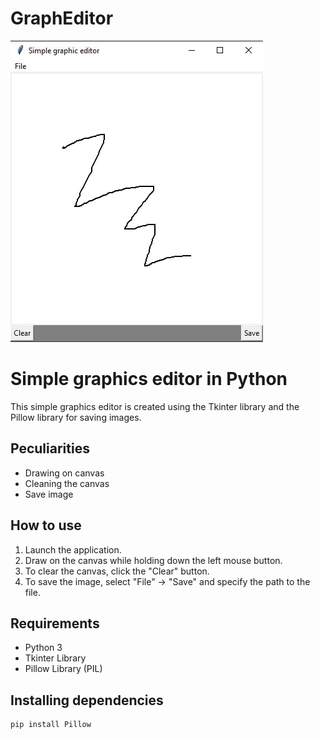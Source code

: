# GraphEditor
![](screenshot.jpg)
# Simple graphics editor in Python

This simple graphics editor is created using the Tkinter library and the Pillow library for saving images.

## Peculiarities

- Drawing on canvas
- Cleaning the canvas
- Save image

## How to use

1. Launch the application.
2. Draw on the canvas while holding down the left mouse button.
3. To clear the canvas, click the "Clear" button.
4. To save the image, select "File" -> "Save" and specify the path to the file.

## Requirements

- Python 3
- Tkinter Library
- Pillow Library (PIL)

## Installing dependencies

```bash
pip install Pillow
```
